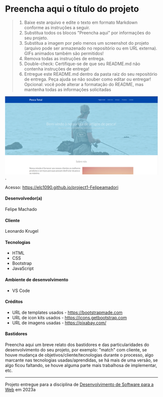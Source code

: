 # Preencha aqui o título do projeto

> 1. Baixe este arquivo e edite o texto em formato Markdown conforme as instruções a seguir.
> 2. Substitua todos os blocos "Preencha aqui" por informações do seu projeto. 
> 3. Substitua a imagem por pelo menos um screenshot do projeto (arquivo pode ser armazenado no repositório ou em URL externa). GIFs animados também são permitidos!
> 4. Remova todas as instruções de entrega.
> 5. Double-check: Certifique-se de que seu README.md não contenha instruções de entrega!
> 6. Entregue este README.md dentro da pasta raiz do seu repositório de entrega. Peça ajuda se não souber como editar ou entregar!
> Opcional: você pode alterar a formatação do README, mas mantenha todas as informações solicitadas

![Screenshot do projeto](assets/img/print-project.png "Screenshot do projeto").

Acesso: https://elc1090.github.io/project1-Felipeamadori


#### Desenvolvedor(a)
Felipe Machado

#### Cliente
Leonardo Krugel

#### Tecnologias

- HTML
- CSS
- Bootstrap
- JavaScript

#### Ambiente de desenvolvimento

- VS Code

#### Créditos

- URL de templates usados - https://bootstrapmade.com
- URL de icon kits usados - https://icons.getbootstrap.com
- URL de imagens usadas - https://pixabay.com/

#### Bastidores


Preencha aqui um breve relato dos bastidores e das particularidades do desenvolvimento do seu projeto, por exemplo: "match" com cliente, se houve mudança de objetivos/cliente/tecnologias durante o processo, algo marcante nas tecnologias usadas/aprendidas, se há mais de uma versão, se algo ficou faltando, se houve alguma parte mais trabalhosa de implementar, etc.



---
Projeto entregue para a disciplina de [Desenvolvimento de Software para a Web](http://github.com/andreainfufsm/elc1090-2023a) em 2023a